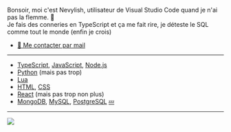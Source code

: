 Bonsoir, moi c'est Nevylish, utilisateur de Visual Studio Code quand je n'ai pas la flemme. 🙂<br>Je fais des conneries en TypeScript et ça me fait rire, je déteste le SQL comme tout le monde (enfin je crois)
<br>
- [📧 Me contacter par mail](mailto:nevylish@nevylish.fr)

---

- <a href="https://www.typescriptlang.org/">TypeScript</a>, <a href="https://www.javascript.com/">JavaScript</a>, <a href="https://nodejs.org/fr/">Node.js</a>
- <a href="https://www.python.org/">Python</a> (mais pas trop)</li>
- <a href="https://www.lua.org/">Lua</a>
- <a href="https://developer.mozilla.org/fr/docs/Web/HTML/">HTML</a>, <a href="https://developer.mozilla.org/fr/docs/Web/CSS">CSS</a>
- <a href="https://fr.reactjs.org/">React</a> (mais pas trop non plus)
- <a href="https://www.mongodb.com/fr-fr">MongoDB</a>, <a href="https://www.mysql.com/fr/">MySQL</a>, <a href="https://www.postgresql.org/">PostgreSQL</a> <a href="https://www.doctissimo.fr/html/psychologie/bien_dormir/ps_2567_conseils_sommeil.htm">💤</a>

---

<a href="https://github.com/nevylish">
  <img align="center" src="https://github-readme-stats.vercel.app/api?username=nevylish&show_icons=true&theme=omni&hide_border=true&locale=fr&count_private=true&custom_title=Mes statistiques"/>
</a>
<!-- Broken <a href="https://github.com/nevylish">
  <img align="center" src="https://github-readme-stats.vercel.app/api/top-langs/?username=nevylish&show_icons=true&theme=omni&hide_border=true&locale=fr&custom_title=Langages les plus utilisés&card_width=495"/>-->
</a>

